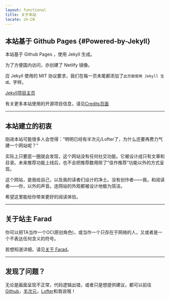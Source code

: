 ```yaml
---
layout: functional
title: 关于本站
locate: zh-CN
---
```


## 本站基于 Github Pages {#Powered-by-Jekyll}

本站基于 Github Pages ，使用 Jekyll 生成。

为了方便国内访问，亦创建了 Netlify 镜像。

应 Jekyll 使用的 MIT 协议要求，我们在每一页末尾都添加了`此页面使用 Jekyll 生成。`字样。

[Jekyll项目主页](https://jekyllrb.com/)

有关更多本站使用的开源项目信息，请见[Credits页面](./credits.html)

-----

## 本站建立的初衷

刚进本站可能很多人会觉得：“明明已经有半次元/Lofter了，为什么还要再费力气建一个网站呢？”

实际上只要逛一圈就会发现，这个网站没有任何社交功能。它被设计成只有文章和目录。未来推荐功能上线后，也不会把推荐数用除了“佳作推荐”功能以外的方式呈现。

这个网站，是我给自己，以及我的读者们设计的净土。没有创作者——我，和阅读者——你，以外的声音。连网站的外观都被设计地极为简洁。

希望这里能给你带来更好的阅读体验。

-----

## 关于站主 Farad

你可以把TA当作一个OC(原创角色)，或当作一个只存在于网络的人，又或者是一个不表达任何含义的符号。

若想知道详细，请见[关于 Farad](/about/farad.html)。

-----

## 发现了问题？

无论是画面呈现不正常，代码逻辑出错，或者只是想提供建议，都可以前往[Github](https://github.com/farad314/farad314.github.io/discussions)，[半次元](https://bcy.net/item/detail/7081932929512774670)，[Lofter](https://farad314.lofter.com/post/7464d80d_2b50ead25)和我说哦！
